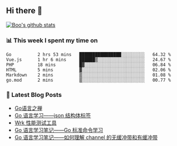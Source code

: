 ## Hi there 👋

[![Boo's github stats](https://github-readme-stats.vercel.app/api?username=0xAiKang)](https://github.com/anuraghazra/github-readme-stats)

<!-- [![Most Used Langs](https://github-readme-stats.vercel.app/api/top-langs/?username=0xAiKang)](https://github.com/anuraghazra/github-readme-stats) -->

### 📊 This week I spent my time on
<!--START_SECTION:waka-->

```text
Go          2 hrs 53 mins   ████████████████░░░░░░░░░   64.32 %
Vue.js      1 hr 6 mins     ██████▒░░░░░░░░░░░░░░░░░░   24.67 %
PHP         18 mins         █▓░░░░░░░░░░░░░░░░░░░░░░░   06.84 %
HTML        5 mins          ▓░░░░░░░░░░░░░░░░░░░░░░░░   02.06 %
Markdown    2 mins          ▒░░░░░░░░░░░░░░░░░░░░░░░░   01.08 %
go.mod      2 mins          ▒░░░░░░░░░░░░░░░░░░░░░░░░   00.77 %
```

<!--END_SECTION:waka-->

### 📕 Latest Blog Posts
<!-- BLOG-POST-LIST:START -->
- [Go语言之禅](https://www.0x2beace.com/the-en-of-go/)
- [Go 语言学习——json 结构体标签](https://www.0x2beace.com/go-language-study-notes-json-structure-tag/)
- [Wrk 性能测试工具](https://www.0x2beace.com/wrk-performance-testing-tool/)
- [Go 语言学习笔记——Go 标准命令学习](https://www.0x2beace.com/go-language-study-notes-standard-command-learning/)
- [Go 语言学习笔记——如何理解 channel 的无缓冲带和有缓冲带](https://www.0x2beace.com/go-language-study-notes-how-to-understand-the-channel-without-buffer-and-with-buffer/)
<!-- BLOG-POST-LIST:END -->

